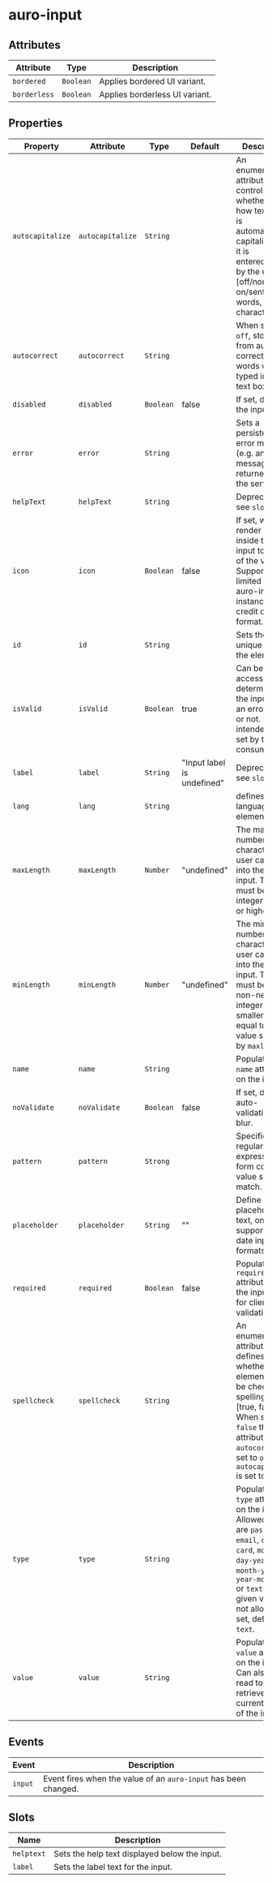# auro-input

## Attributes

| Attribute    | Type      | Description                    |
|--------------|-----------|--------------------------------|
| `bordered`   | `Boolean` | Applies bordered UI variant.   |
| `borderless` | `Boolean` | Applies borderless UI variant. |

## Properties

| Property         | Attribute        | Type      | Default                    | Description                                      |
|------------------|------------------|-----------|----------------------------|--------------------------------------------------|
| `autocapitalize` | `autocapitalize` | `String`  |                            | An enumerated attribute that controls whether and how text input is automatically capitalized as it is entered/edited by the user. [off/none, on/sentences, words, characters] |
| `autocorrect`    | `autocorrect`    | `String`  |                            | When set to `off`, stops iOS from auto correcting words when typed into a text box. |
| `disabled`       | `disabled`       | `Boolean` | false                      | If set, disables the input.                      |
| `error`          | `error`          | `String`  |                            | Sets a persistent error message (e.g. an error message returned from the server). |
| `helpText`       | `helpText`       | `String`  |                            | Deprecated, see `slot`.                          |
| `icon`           | `icon`           | `Boolean` | false                      | If set, will render an icon inside the input to the left of the value. Support is limited to auro-input instances with credit card format. |
| `id`             | `id`             | `String`  |                            | Sets the unique ID of the element.               |
| `isValid`        | `isValid`        | `Boolean` | true                       | Can be accessed to determine if the input is in an error state or not. Not intended to be set by the consumer. |
| `label`          | `label`          | `String`  | "Input label is undefined" | Deprecated, see `slot`.                          |
| `lang`           | `lang`           | `String`  |                            | defines the language of an element.              |
| `maxLength`      | `maxLength`      | `Number`  | "undefined"                | The maximum number of characters the user can enter into the text input. This must be an integer value `0` or higher. |
| `minLength`      | `minLength`      | `Number`  | "undefined"                | The minimum number of characters the user can enter into the text input. This must be an non-negative integer value smaller than or equal to the value specified by `maxlength`. |
| `name`           | `name`           | `String`  |                            | Populates the `name` attribute on the input.     |
| `noValidate`     | `noValidate`     | `Boolean` | false                      | If set, disables auto-validation on blur.        |
| `pattern`        | `pattern`        | `Strong`  |                            | Specifies a regular expression the form control's value should match. |
| `placeholder`    | `placeholder`    | `String`  | ""                         | Define custom placeholder text, only supported by date input formats. |
| `required`       | `required`       | `Boolean` | false                      | Populates the `required` attribute on the input. Used for client-side validation. |
| `spellcheck`     | `spellcheck`     | `String`  |                            | An enumerated attribute defines whether the element may be checked for spelling errors. [true, false]. When set to `false` the attribute `autocorrect` is set to `off` and `autocapitalize` is set to `none`. |
| `type`           | `type`           | `String`  |                            | Populates the `type` attribute on the input. Allowed values are `password`, `email`, `credit-card`, `month-day-year`, `month-year`, `year-month-day`  or `text`. If given value is not allowed or set, defaults to `text`. |
| `value`          | `value`          | `String`  |                            | Populates the `value` attribute on the input. Can also be read to retrieve the current value of the input. |

## Events

| Event   | Description                                      |
|---------|--------------------------------------------------|
| `input` | Event fires when the value of an `auro-input` has been changed. |

## Slots

| Name       | Description                                   |
|------------|-----------------------------------------------|
| `helptext` | Sets the help text displayed below the input. |
| `label`    | Sets the label text for the input.            |
